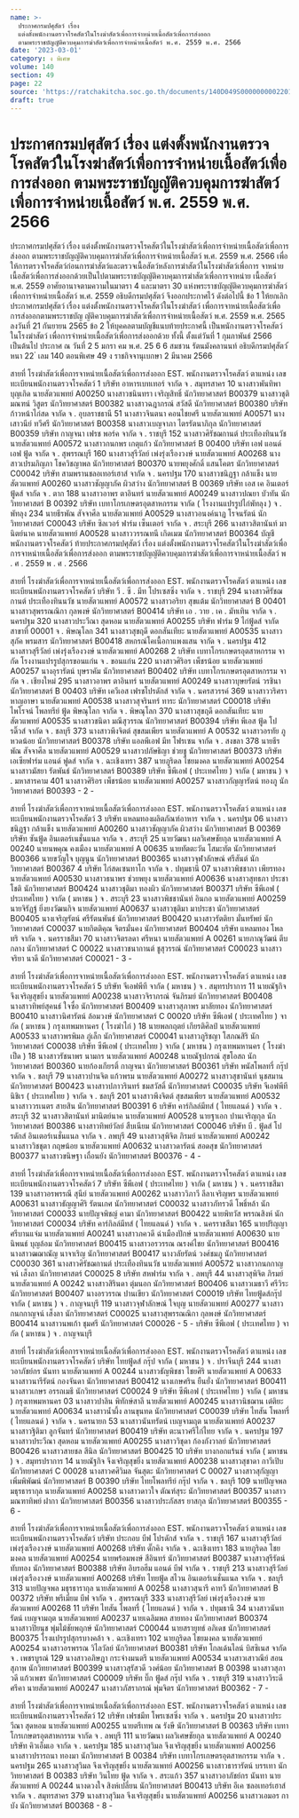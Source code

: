 ```yaml
---
name: >-
  ประกาศกรมปศุสัตว์ เรื่อง
  แต่งตั้งพนักงานตรวจโรคสัตว์ในโรงฆ่าสัตว์เพื่อการจำหน่ายเนื้อสัตว์เพื่อการส่งออก
  ตามพระราชบัญญัติควบคุมการฆ่าสัตว์เพื่อการจำหน่ายเนื้อสัตว์ พ.ศ. 2559 พ.ศ. 2566
date: '2023-03-01'
category: ง พิเศษ
volume: 140
section: 49
page: 22
source: 'https://ratchakitcha.soc.go.th/documents/140D049S0000000002201.pdf'
draft: true
---
```


# ประกาศกรมปศุสัตว์ เรื่อง แต่งตั้งพนักงานตรวจโรคสัตว์ในโรงฆ่าสัตว์เพื่อการจำหน่ายเนื้อสัตว์เพื่อการส่งออก ตามพระราชบัญญัติควบคุมการฆ่าสัตว์เพื่อการจำหน่ายเนื้อสัตว์ พ.ศ. 2559 พ.ศ. 2566

ประกาศกรมปศุสัตว์ เรื่อง แต่งตั้งพนักงานตรวจโรคสัตว์ในโรงฆ่าสัตว์เพื่อการจำหน่ายเนื้อสัตว์เพื่อการส่งออก ตามพระราชบัญญัติควบคุมการฆ่าสัตว์เพื่อการจำหน่ายเนื้อสัตว์ พ.ศ. 2559 พ.ศ. 2566 เพื่อให้การตรวจโรคสัตว์ก่อนการฆ่าสัตว์และตรวจเนื้อสัตว์หลังการฆ่าสัตว์ในโรงฆ่าสัตว์เพื่อการ จาหน่ายเนื้อสัตว์เพื่อการส่งออกด้วยเป็นไปตามพระราชบัญญัติควบคุมการฆ่าสัตว์เพื่อการจาหน่าย เนื้อสัตว์ พ.ศ. 2559 อาศัยอานาจตามความในมาตรา 4 และมาตรา 30 แห่งพระราชบัญญัติควบคุมการฆ่าสัตว์ เพื่อการจำหน่ายเนื้อสัตว์ พ.ศ. 2559 อธิบดีกรมปศุสัตว์ จึงออกประกาศไว้ ดังต่อไปนี้ ข้อ 1 ให้ยกเลิกประกาศกรมปศุสัตว์ เรื่อง แต่งตั้งพนักงานตรวจโรคสัตว์ในโรงฆ่าสัตว์ เพื่อการจาหน่ายเนื้อสัตว์เพื่อการส่งออกตามพระราชบัญ ญัติควบคุมการฆ่าสัตว์เพื่อการจำหน่ายเนื้อสัตว์ พ.ศ. 2559 พ.ศ. 2565 ลงวันที่ 21 กันยายน 2565 ข้อ 2 ให้บุคคลตามบัญชีแนบท้ายประกาศนี้ เป็นพนักงานตรวจโรคสัตว์ในโรงฆ่าสัตว์ เพื่อการจำหน่ายเนื้อสัตว์เพื่อการส่งออกด้วย ทั้งนี้ ตั้งแต่วันที่ 1 กุมภาพันธ์ 2566 เป็นต้นไป ประกาศ ณ วันที่ 2 5 มกรา คม พ.ศ. 25 6 6 สมชวน รัตนมังคลานนท์ อธิบดีกรมปศุสัตว์ ้ หนา 22 ่ เลม 140 ตอนพิเศษ 49 ง ราชกิจจานุเบกษา 2 มีนาคม 2566

สายที่ โรงฆ่าสัตว์เพื่อการจาหน่ายเนื้อสัตว์เพื่อการส่งออก EST. พนักงานตรวจโรคสัตว์ ตาแหน่ง เลขทะเบียนพนักงานตรวจโรคสัตว์ 1 บริษัท อาหารเบทเทอร์ จากัด จ . สมุทรสาคร 10 นางสาวพันทิพา บุญเกิด นายสัตวแพทย์ A00250 นางสาวชนินทรา เจริญสิทธิ์ นักวิทยาศาสตร์ B00379 นางสาวชุติมณฑน์ วิสูตร นักวิทยาศาสตร์ B00382 นางสาวฉฎาภรณ์ สวัสดี นักวิทยาศาสตร์ B00380 บริษัท ก้าวหน้าไก่สด จากัด จ . อุบลราชธานี 51 นางสาวจินตนา คอนไชยศรี นายสัตวแพทย์ A00571 นางเสาวนีย์ ทวีศรี นักวิทยาศาสตร์ B00358 นางสาวเบญจาภา ไตรรัตนาภิกุล นักวิทยาศาสตร์ B00359 บริษัท กาญจนา เฟรช พอร์ค จากัด จ . ราชบุรี 152 นางสาวศิรัชฌกานต์ ประเทืองทินนวัช นายสัตวแพทย์ A00572 นางสาวกนกพร เกตุแก้ว นักวิทยาศาสตร์ B 00400 บริษัท เอฟ แอนด์ เอฟ ฟู้ด จากัด จ . สุพรรณบุรี 160 นางสาวสุรีวัลย์ เพ่งรุ่งเรืองวงษ์ นายสัตวแพทย์ A00268 นางสาวเปรมภิญภา โชควิชญาพล นักวิทยาศาสตร์ B00370 นายพยุงศักดิ์ แสนโคตร นักวิทยาศาสตร์ C00042 บริษัท สามพรานชลอเทอร์เฮาส์ จากัด จ . นครปฐม 170 นางสาวชนิฏฐา กล้าแข็ง นายสัตวแพทย์ A00260 นางสาวชัญญาภัค ผิวสว่าง นักวิทยาศาสตร์ B 00369 บริษัท เอส เค อินเตอร์ฟู้ดส์ จากัด จ . ตาก 188 นางสาวอาพร ตาอินทร์ นายสัตวแพทย์ A00249 นางสาวปณยา บัวทัน นักวิทยาศาสตร์ B 00392 บริษัท เบทาโกรเกษตรอุตสาหกรรม จากัด ( โรงงานแปรรูปไก่พัทลุง ) จ . พัทลุง 234 นายธีรพัณ สัจจาศีล นายสัตวแพทย์ A00529 นางสาวอนงค์นาฏ โรจนรัตน์ นักวิทยาศาสตร์ C00043 บริษัท ซิลเวอร์ ฟาร์ม เซ็นเตอร์ จากัด จ . สระบุรี 266 นางสาวสิตานันท์ มานิตย์นาค นายสัตวแพทย์ A00528 นางสาววรรณทนี เกิดเมฆ นักวิทยาศาสตร์ B00364 บัญชีพนักงานตรวจโรคสัตว์ ท้ายประกาศกรมปศุสัตว์ เรื่อง แต่งตั้งพนักงานตรวจโรคสัตว์ในโรงฆ่าสัตว์เพื่อการจาหน่ายเนื้อสัตว์เพื่อการส่งออก ตามพระราชบัญญัติควบคุมการฆ่าสัตว์เพื่อการจาหน่ายเนื้อสัตว์ พ . ศ . 2559 พ . ศ . 2566

สายที่ โรงฆ่าสัตว์เพื่อการจาหน่ายเนื้อสัตว์เพื่อการส่งออก EST. พนักงานตรวจโรคสัตว์ ตาแหน่ง เลขทะเบียนพนักงานตรวจโรคสัตว์ บริษัท วี . ซี . มีท โปรเซสซิ่ง จากัด จ . ราชบุรี 294 นางสาวศิรัชฌกานต์ ประเทืองทินนวัช นายสัตวแพทย์ A00572 นางสาวอริยา สุขแต้ม นักวิทยาศาสตร์ B 00401 นางสาวสุพรรณณิกา กุลพงษ์ นักวิทยาศาสตร์ B00414 บริษัท เอ . วาย . เค . มัทเทิน จากัด จ . นครปฐม 320 นางสาวประวีณา สุดหอม นายสัตวแพทย์ A00255 บริษัท ฟาร์ม 9 ไก่ฟู้ดส์ จากัด สาขาที่ 00001 จ . พิษณุโลก 341 นางสาวสุขฤดี ดอกสันเทียะ นายสัตวแพทย์ A00535 นางสาวสุภัค พรมสาร นักวิทยาศาสตร์ B00418 สหกรณ์โคเนื้อกาแพงแสน จากัด จ . นครปฐม 412 นางสาวสุรีวัลย์ เพ่งรุ่งเรืองวงษ์ นายสัตวแพทย์ A00268 2 บริษัท เบทาโกรเกษตรอุตสาหกรรม จากัด โรงงานแปรรูปสุกรขอนแก่น จ . ขอนแก่น 220 นางสาวศิริอร เพ็ชรน้อย นายสัตวแพทย์ A00257 นางอุรารัตน์ บุษราคัม นักวิทยาศาสตร์ B00402 บริษัท เบทาโกรเกษตรอุตสาหกรรม จากัด จ . เชียงใหม่ 295 นางสาวอาพร ตาอินทร์ นายสัตวแพทย์ A00249 นางสาวบุษยรัตน์ วรชินา นักวิทยาศาสตร์ B 00403 บริษัท เควีเอส เฟรชโปรดักส์ จากัด จ . นครสวรรค์ 369 นางสาววริศรา หาญอาษา นายสัตวแพทย์ A00538 นางสาวสุจรินทร์ ทาระ นักวิทยาศาสตร์ C00018 บริษัท ไพโรจน์ โพลทรีย์ ฟู้ด พิษณุโลก จากัด จ . พิษณุโลก 370 นางสาวสุขฤดี ดอกสันเทียะ นายสัตวแพทย์ A00535 นางสาวชนิดา มณีสุวรรณ นักวิทยาศาสตร์ B00394 บริษัท พีเอส ฟู้ด โปรดิ๊วส์ จากัด จ . ชลบุรี 373 นางสาวพึงจิตต์ สุขสมเพียร นายสัตวแพทย์ A 00532 นางสาวอรทัย ภูหวดน้อย นักวิทยาศาสตร์ B00378 บริษัท แอลพีเอฟ มีท โฟรเซน จากัด จ . สงขลา 378 นายธีรพัณ สัจจาศีล นายสัตวแพทย์ A00529 นางสาวปภัษธิญา ช่วยชู นักวิทยาศาสตร์ B00373 บริษัท เอเซียฟาร์ม แอนด์ ฟูดส์ จากัด จ . ฉะเชิงเทรา 387 นายภูริดล ไชยมงคล นายสัตวแพทย์ A00254 นางสาวมัสยา รัตพันธ์ นักวิทยาศาสตร์ B00389 บริษัท ซีพีเอฟ ( ประเทศไทย ) จากัด ( มหาชน ) จ . มหาสารคาม 401 นางสาวศิริอร เพ็ชรน้อย นายสัตวแพทย์ A00257 นางสาวกัญญารัตน์ ทองภู นักวิทยาศาสตร์ B00393 - 2 -

สายที่ โรงฆ่าสัตว์เพื่อการจาหน่ายเนื้อสัตว์เพื่อการส่งออก EST. พนักงานตรวจโรคสัตว์ ตาแหน่ง เลขทะเบียนพนักงานตรวจโรคสัตว์ 3 บริษัท แหลมทองผลิตภัณฑ์อาหาร จากัด จ . นครปฐม 06 นางสาวชนิฏฐา กล้าแข็ง นายสัตวแพทย์ A00260 นางสาวชัญญาภัค ผิวสว่าง นักวิทยาศาสตร์ B 00369 บริษัท ซันฟู้ด อินเตอร์เนชั่นแนล จากัด จ . สระบุรี 25 นายวัฒนา ผลวิเศษชัยกุล นายสัตวแพทย์ A 00240 นายนพคุณ คงเมือง นายสัตวแพทย์ A 00635 นายทัตตะวัน โสมะทัต นักวิทยาศาสตร์ B00366 นายขวัญใจ บุญนูน นักวิทยาศาสตร์ B00365 นางสาวจุฬาลักษณ์ ศรีสันต์ นักวิทยาศาสตร์ B00367 4 บริษัท ไก่สดเซนทาโก จากัด จ . ปทุมธานี 07 นางสาวพิชชาภา เพียรทอง นายสัตวแพทย์ A00530 นางสาวธนาพร ช่วยพยุง นายสัตวแพทย์ A00636 นางสาวสุทธภา ประชาโชติ นักวิทยาศาสตร์ B00424 นางสาวชุติมา ทองผิว นักวิทยาศาสตร์ B00371 บริษัท ซีพีเอฟ ( ประเทศไทย ) จากัด ( มหาชน ) จ . สระบุรี 23 นางสาวพิชชานันท์ อินกอ นายสัตวแพทย์ A00259 นายจิรัฏฐ์ ยิ่งยงวัฒนกิจ นายสัตวแพทย์ A00637 นางสาวชุติมา มาประชา นักวิทยาศาสตร์ B00405 นางเจริญรัตน์ ศรีรัตนพันธ์ นักวิทยาศาสตร์ B00420 นางสาวรัตติยา มั่นทรัพย์ นักวิทยาศาสตร์ C00037 นายกิตติคุณ จิตรมั่นคง นักวิทยาศาสตร์ B00404 บริษัท แหลมทอง โพลทริ จากัด จ . นครราชสีมา 70 นางสาวจิตรลดา ศรีหนา นายสัตวแพทย์ A 00261 นายภาณุวัฒน์ ตีบกลาง นักวิทยาศาสตร์ C 00022 นางสาวชนากานต์ ชูสุวรรณ์ นักวิทยาศาสตร์ C00023 นางสาวจริยา นาดี นักวิทยาศาสตร์ C00021 - 3 -

สายที่ โรงฆ่าสัตว์เพื่อการจาหน่ายเนื้อสัตว์เพื่อการส่งออก EST. พนักงานตรวจโรคสัตว์ ตาแหน่ง เลขทะเบียนพนักงานตรวจโรคสัตว์ 5 บริษัท จีเอฟพีที จากัด ( มหาชน ) จ . สมุทรปราการ 11 นายณัฐกิจ จึงเจริญสุขยิ่ง นายสัตวแพทย์ A00238 นางสาวจิราภรณ์ จันภิรมย์ นักวิทยาศาสตร์ B00408 นางสาวทิพย์สุคนธ์ ใจซื่อ นักวิทยาศาสตร์ B00409 นางสาวสุภาพร มาลัยทอง นักวิทยาศาสตร์ B00410 นางสาวนิศารัตน์ ล้อมวงษ์ นักวิทยาศาสตร์ C 00020 บริษัท ซีพีเอฟ ( ประเทศไทย ) จากัด ( มหาชน ) กรุงเทพมหานคร ( โรงฆ่าไก่ ) 18 นายพลกฤตย์ เกียรติศิลป์ นายสัตวแพทย์ A00533 นางสาวพรพิมล ภู่เล็ก นักวิทยาศาสตร์ C00041 นางสาวภูริชญา โสภณสิริ นักวิทยาศาสตร์ C00038 บริษัท ซีพีเอฟ ( ประเทศไทย ) จากัด ( มหาชน ) กรุงเทพมหานคร ( โรงฆ่าเป็ด ) 18 นางสาวรัชนาพร นามกร นายสัตวแพทย์ A00248 นายณัฐปกรณ์ สุขโอสถ นักวิทยาศาสตร์ B00360 นายก้องเกียรติ์ กาญจนา นักวิทยาศาสตร์ B00361 บริษัท พนัสโพลทรี่ กรุ๊ป จากัด จ . ชลบุรี 79 นางสาวปานจิต แก้วพรม นายสัตวแพทย์ A00272 นางสาวสุชานันท์ นุชสมาน นักวิทยาศาสตร์ B00423 นางสาวปภาวรินทร์ ชมสวัสดิ์ นักวิทยาศาสตร์ C00035 บริษัท จีเอฟพีที นิชิเร ( ประเทศไทย ) จากัด จ . ชลบุรี 201 นางสาวพึงจิตต์ สุขสมเพียร นายสัตวแพทย์ A00532 นางสาววรเนตร สายสิน นักวิทยาศาสตร์ B00391 6 บริษัท คาร์กิลล์มีทส์ ( ไทยแลนด์ ) จากัด จ . สระบุรี 32 นางสาวสิตานันท์ มานิตย์นาค นายสัตวแพทย์ A00528 นายฐาเอก ปานเจริญกุล นักวิทยาศาสตร์ B00386 นางสาวทิพย์วัลย์ สืบเนียม นักวิทยาศาสตร์ C00046 บริษัท บี . ฟู้ดส์ โปรดักส์ อินเตอร์เนชั่นแนล จากัด จ . ลพบุรี 49 นางสาวสุพิจิต ภิรมย์ นายสัตวแพทย์ A00242 นางสาววิชชุตา กฤษน้อย นายสัตวแพทย์ A00632 นางสาวดารัตน์ สอดสุข นักวิทยาศาสตร์ B00377 นางสาวขนิษฐา เถื่อนยัง นักวิทยาศาสตร์ B00376 - 4 -

สายที่ โรงฆ่าสัตว์เพื่อการจาหน่ายเนื้อสัตว์เพื่อการส่งออก EST. พนักงานตรวจโรคสัตว์ ตาแหน่ง เลขทะเบียนพนักงานตรวจโรคสัตว์ 7 บริษัท ซีพีเอฟ ( ประเทศไทย ) จากัด ( มหาชน ) จ . นครราชสีมา 139 นางสาวอรพรรณี สุนีย์ นายสัตวแพทย์ A00262 นางสาววิภาวี ลีลาเจริญพร นายสัตวแพทย์ A00631 นางสาวธัญญาศิริ รัตนเกศ นักวิทยาศาสตร์ C00032 นางสาวภัทรวดี โพธิ์หล้า นักวิทยาศาสตร์ C00033 นายปัญจพิชญ์ คามา นักวิทยาศาสตร์ B00422 นายพิทวัส พรรณสิงห์ นักวิทยาศาสตร์ C00034 บริษัท คาร์กิลล์มีทส์ ( ไทยแลนด์ ) จากัด จ . นครราชสีมา 165 นายปริญญา ศรีบานแจ่ม นายสัตวแพทย์ A00241 นางสาวภควดี ฉ่าเมืองปักษ์ นายสัตวแพทย์ A00630 นายนิพนธ์ บุญล้อม นักวิทยาศาสตร์ B00415 นางสาวอรวรรณ ณรงค์ไชย นักวิทยาศาสตร์ B00416 นางสาวฒฌาณัญ นาจาเริญ นักวิทยาศาสตร์ B00417 นางวลัยรัตน์ วงศ์ชมภู นักวิทยาศาสตร์ C00030 361 นางสาวศิรัชฌกานต์ ประเทืองทินนวัช นายสัตวแพทย์ A00572 นางสาวกนกกาญจน์ เส็งลา นักวิทยาศาสตร์ C00025 8 บริษัท สหฟาร์ม จากัด จ . ลพบุรี 44 นางสาวสุพิจิต ภิรมย์ นายสัตวแพทย์ A 00242 นางสาวสิรินดา ตุ่มนอก นักวิทยาศาสตร์ B00406 นางสาวเมธาวี ศรีวิระ นักวิทยาศาสตร์ B00407 นางอรวรรณ ปานเขียว นักวิทยาศาสตร์ C00019 บริษัท ไทยฟู้ดส์กรุ๊ป จากัด ( มหาชน ) จ . กาญจนบุรี 119 นางสาวจุฬาลักษณ์ ใจบุญ นายสัตวแพทย์ A00277 นางสาวกนกกาญจน์ เส็งลา นักวิทยาศาสตร์ C00025 นางสาวสุพรรณณิกา กุลพงษ์ นักวิทยาศาสตร์ B00414 นางสาวนพเก้า ชุมศรี นักวิทยาศาสตร์ C00026 - 5 - บริษัท ซีพีเอฟ ( ประเทศไทย ) จากัด ( มหาชน ) จ . กาญจนบุรี

สายที่ โรงฆ่าสัตว์เพื่อการจาหน่ายเนื้อสัตว์เพื่อการส่งออก EST. พนักงานตรวจโรคสัตว์ ตาแหน่ง เลขทะเบียนพนักงานตรวจโรคสัตว์ บริษัท ไทยฟู้ดส์ กรุ๊ป จากัด ( มหาชน ) จ . ปราจีนบุรี 244 นางสาวอาภัชย์กร นันทา นายสัตวแพทย์ A 00244 นางสาวธัญพิชชา ไชยศิริ นายสัตวแพทย์ A 00633 นางสาวนารีรัตน์ กองจันดา นักวิทยาศาสตร์ B00412 นางเกษศริน ยืนยั่ง นักวิทยาศาสตร์ B00411 นางสาวเกษร อรรถเมธี นักวิทยาศาสตร์ C00024 9 บริษัท ซีพีเอฟ ( ประเทศไทย ) จากัด ( มหาชน ) กรุงเทพมหานคร 03 นางสาวปาลิน พิทักษ์สาลี นายสัตวแพทย์ A00245 นางสาวนิชฌาน เต๋ติยะ นายสัตวแพทย์ A00634 นางสาวน้ำผึ้ง ลานขุนทด นักวิทยาศาสตร์ C00039 บริษัท ไทสัน โพลทรี่ ( ไทยแลนด์ ) จากัด จ . นครนายก 53 นางสาวนันทรัตน์ เบญจามฤต นายสัตวแพทย์ A00237 นางสาวฐิติมา ลูกจันทร์ นักวิทยาศาสตร์ B00419 บริษัท ตะนาวศรีไก่ไทย จากัด จ . นครปฐม 197 นางสาวประวีณา สุดหอม นายสัตวแพทย์ A00255 นางสาววิชุดา ก้องกังวาลย์ นักวิทยาศาสตร์ B00426 นางสาวสายชล สีนิล นักวิทยาศาสตร์ B00425 10 บริษัท บางกอกแร้นช์ จากัด ( มหาชน ) จ . สมุทรปราการ 14 นายณัฐกิจ จึงเจริญสุขยิ่ง นายสัตวแพทย์ A00238 นางสาวสุชาดา กาวีเปิบ นักวิทยาศาสตร์ C 00028 นางสาวศศิวิมล จันสุตะ นักวิทยาศาสตร์ C 00027 นางสาวสุกัญญา เพิ่มพิพัฒน์ นักวิทยาศาสตร์ B 00390 บริษัท ไทยโพลทรีย์ กรุ๊ป จากัด จ . ชลบุรี 109 นายปัญจพล มธุรธารากุล นายสัตวแพทย์ A00258 นางสาวดาวใจ ตัณฑ์สุระ นักวิทยาศาสตร์ B00357 นางสาวมณฑาทิพย์ ฝากา นักวิทยาศาสตร์ B00356 นางสาวประภัสสร ยาสกุล นักวิทยาศาสตร์ B00355 - 6 -

สายที่ โรงฆ่าสัตว์เพื่อการจาหน่ายเนื้อสัตว์เพื่อการส่งออก EST. พนักงานตรวจโรคสัตว์ ตาแหน่ง เลขทะเบียนพนักงานตรวจโรคสัตว์ บริษัท ประกอบ บีฟ โปรดักส์ จากัด จ . ราชบุรี 167 นางสาวสุรีวัลย์ เพ่งรุ่งเรืองวงษ์ นายสัตวแพทย์ A00268 บริษัท ดั๊กคิง จากัด จ . ฉะเชิงเทรา 183 นายภูริดล ไชยมงคล นายสัตวแพทย์ A00254 นายพร้อมพงษ์ สีอินทร์ นักวิทยาศาสตร์ B00387 นางสาวสุรีรัตน์ ทับทอง นักวิทยาศาสตร์ B00388 บริษัท อิบรอฮีม แอนด์ บีฟ จากัด จ . ราชบุรี 213 นางสาวสุรีวัลย์ เพ่งรุ่งเรืองวงษ์ นายสัตวแพทย์ A00268 บริษัท ไทยฟู้ด สไวน อินเตอร์เนชั่นแนล จากัด จ . ชลบุรี 313 นายปัญจพล มธุรธารากุล นายสัตวแพทย์ A 00258 นางสาวสุนารี คาทวี นักวิทยาศาสตร์ B 00372 บริษัท พรีเมี่ยม บีฟ จากัด จ . สุพรรณบุรี 333 นางสาวสุรีวัลย์ เพ่งรุ่งเรืองวงษ์ นายสัตวแพทย์ A00268 11 บริษัท ไทสัน โพลทรี่ ( ไทยแลนด์ ) จากัด จ . ปทุมธานี 34 นางสาวนันทรัตน์ เบญจามฤต นายสัตวแพทย์ A00237 นายเฉลิมพล สายทอง นักวิทยาศาสตร์ B00374 นางสาวปิยนุช พุ่มไม้ชัยพฤกษ์ นักวิทยาศาสตร์ C00044 นายสรายุทธ์ อภิเดช นักวิทยาศาสตร์ B00375 โรงแปรรูปสุกรบางคล้า จ . ฉะเชิงเทรา 102 นายภูริดล ไชยมงคล นายสัตวแพทย์ A00254 นางสาวอรพรรณ วิไลวัลย์ นักวิทยาศาสตร์ B00381 บริษัท โกลเด้นไลน์ บิสซิเนส จากัด จ . เพชรบูรณ์ 129 นางสาวอภิษฎา กระจ่างมนตรี นายสัตวแพทย์ A00534 นางสาวเสาวณีย์ สอนสุภาพ นักวิทยาศาสตร์ B00399 นางสาวสุรัสวดี วงศ์น้อย นักวิทยาศาสตร์ B 00398 นางสาวสุภาวดี แก้วเพชร นักวิทยาศาสตร์ C00009 บริษัท บิ๊ก ฟู้ดส์ กรุ๊ป จากัด จ . ราชบุรี 319 นางสาววิระดี ศรีคา นายสัตวแพทย์ A00247 นางสาวภัสราภรณ์ พุ่มจิตร นักวิทยาศาสตร์ B00362 - 7 -

สายที่ โรงฆ่าสัตว์เพื่อการจาหน่ายเนื้อสัตว์เพื่อการส่งออก EST. พนักงานตรวจโรคสัตว์ ตาแหน่ง เลขทะเบียนพนักงานตรวจโรคสัตว์ 12 บริษัท เฟรชมีท โพรเซสซิ่ง จากัด จ . นครปฐม 20 นางสาวประวีณา สุดหอม นายสัตวแพทย์ A00255 นายตรีเทพ ณ รังษี นักวิทยาศาสตร์ B 00363 บริษัท เบทาโกรเกษตรอุตสาหกรรม จากัด จ . ลพบุรี 111 นายวัฒนา ผลวิเศษชัยกุล นายสัตวแพทย์ A 00240 บริษัท คิวเอ็มเอ จากัด จ . นครปฐม 185 นางสาวสุวิมล จึงเจริญสุขยิ่ง นายสัตวแพทย์ A00256 นางสาวปรารถนา ทองมา นักวิทยาศาสตร์ B 00384 บริษัท เบทาโกรเกษตรอุตสาหกรรม จากัด จ . นครปฐม 265 นางสาวสุวิมล จึงเจริญสุขยิ่ง นายสัตวแพทย์ A00256 นางสาวธารารัตน์ บรรเทา นักวิทยาศาสตร์ B 00383 บริษัท วินไทย ฟู้ด จากัด จ . สระแก้ว 357 นางสาวอาภัชย์กร นันทา นายสัตวแพทย์ A 00244 นางดวงใจ สิงห์เปลี่ยน นักวิทยาศาสตร์ B00413 บริษัท อีเค ซลอเทอร์เฮาส์ จากัด จ . สมุทรสาคร 379 นางสาวสุวิมล จึงเจริญสุขยิ่ง นายสัตวแพทย์ A00256 นางสาวเอมอร กาบัง นักวิทยาศาสตร์ B00368 - 8 -
